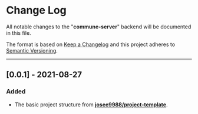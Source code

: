 <!-- markdownlint-disable MD024-->

# **Change Log**

All notable changes to the "**commune-server**" backend will be documented in this file.

The format is based on [Keep a Changelog](https://keepachangelog.com/en/1.0.0/) and this project adheres to [Semantic Versioning](https://semver.org/spec/v2.0.0.html).

---

## [**0.0.1**] - 2021-08-27

### Added

- The basic project structure from **[josee9988/project-template](https://github.com/Josee9988/project-template)**.
